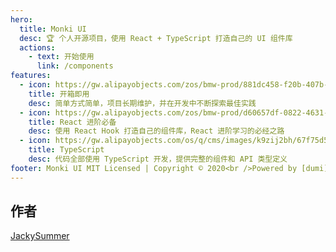 ```yaml
---
hero:
  title: Monki UI
  desc: 🏆 个人开源项目，使用 React + TypeScript 打造自己的 UI 组件库
  actions:
    - text: 开始使用
      link: /components
features:
  - icon: https://gw.alipayobjects.com/zos/bmw-prod/881dc458-f20b-407b-947a-95104b5ec82b/k79dm8ih_w144_h144.png
    title: 开箱即用
    desc: 简单方式简单，项目长期维护，并在开发中不断探索最佳实践
  - icon: https://gw.alipayobjects.com/zos/bmw-prod/d60657df-0822-4631-9d7c-e7a869c2f21c/k79dmz3q_w126_h126.png
    title: React 进阶必备
    desc: 使用 React Hook 打造自己的组件库，React 进阶学习的必经之路
  - icon: https://gw.alipayobjects.com/os/q/cms/images/k9zij2bh/67f75d56-0d62-47d6-a8a5-dbd0cb79a401_w96_h96.png
    title: TypeScript
    desc: 代码全部使用 TypeScript 开发，提供完整的组件和 API 类型定义
footer: Monki UI MIT Licensed | Copyright © 2020<br />Powered by [dumi](https://d.umijs.org)
---
```


## 作者

[JackySummer](https://github.com/Jacky-Summer)
